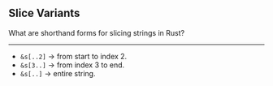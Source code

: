 ## Slice Variants

What are shorthand forms for slicing strings in Rust?

---

* `&s[..2]` → from start to index 2.
* `&s[3..]` → from index 3 to end.
* `&s[..]` → entire string.


